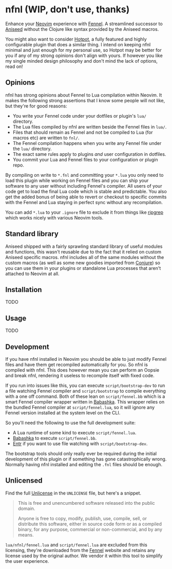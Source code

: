 # nfnl (WIP, don't use, thanks)

Enhance your [Neovim][] experience with [Fennel][]. A streamlined successor to [Aniseed][] without the Clojure like syntax provided by the Aniseed macros.

You might also want to consider [Hotpot][], a fully featured and highly configurable plugin that does a similar thing. I intend on keeping nfnl minimal and just enough for my personal use, so Hotpot may be better for you if any of my strong opinions don't align with yours. If however you like my single minded design philosophy and don't mind the lack of options, read on!

## Opinions

nfnl has strong opinions about Fennel to Lua compilation within Neovim. It makes the following strong assertions that I know some people will not like, but they're for good reasons:

 - You write your Fennel code under your dotfiles or plugin's `lua/` directory.
 - The Lua files compiled by nfnl are written beside the Fennel files in `lua/`.
 - Files that should remain as Fennel and not be compiled to Lua (for macros etc) are written to `fnl/`.
 - The Fennel compilation happens when you write any Fennel file under the `lua/` directory.
 - The exact same rules apply to plugins _and_ user configuration in dotfiles.
 - You commit your Lua and Fennel files to your configuration or plugin repo.

By compiling on write to `*.fnl` and committing your `*.lua` you only need to load this plugin while working on Fennel files and you can ship your software to any user without including Fennel's compiler. All users of your code get to load the final Lua code which is stable and predictable. You also get the added bonus of being able to revert or checkout to specific commits with the Fennel and Lua staying in perfect sync without any recompilation.

You can add `*.lua` to your `.ignore` file to exclude it from things like [ripgrep][] which works nicely with various Neovim tools.

## Standard library

Aniseed shipped with a fairly sprawling standard library of useful modules and functions, this wasn't reusable due to the fact that it relied on custom Aniseed specific macros. nfnl includes all of the same modules without the custom macros (as well as some new goodies imported from [Conjure][]) so you can use them in your plugins or standalone Lua processes that aren't attached to Neovim at all.

## Installation

TODO

## Usage

TODO

## Development

If you have nfnl installed in Neovim you should be able to just modify Fennel files and have them get recompiled automatically for you. So nfnl is compiled with nfnl. This does however mean you can perform an Oopsie and break nfnl, rendering it useless to recompile itself with fixed code.

If you run into issues like this, you can execute `script/bootstrap-dev` to run a file watching Fennel compiler and `script/bootstrap` to compile everything with a one off command. Both of these lean on `script/fennel.bb` which is a smart Fennel compiler wrapper written in [Babashka][]. This wrapper relies on the bundled Fennel compiler at `script/fennel.lua`, so it will ignore any Fennel version installed at the system level on the CLI.

So you'll need the following to use the full development suite:

 - A Lua runtime of some kind to execute `script/fennel.lua`.
 - [Babashka][] to execute `script/fennel.bb`.
 - [Entr][] if you want to use file watching with `script/bootstrap-dev`.

The bootstrap tools should only really ever be required during the initial development of this plugin or if something has gone catastrophically wrong. Normally having nfnl installed and editing the `.fnl` files should be enough.

## Unlicensed

Find the full [Unlicense][] in the `UNLICENSE` file, but here's a snippet.

> This is free and unencumbered software released into the public domain.
>
> Anyone is free to copy, modify, publish, use, compile, sell, or distribute this software, either in source code form or as a compiled binary, for any purpose, commercial or non-commercial, and by any means.

`lua/nfnl/fennel.lua` and `script/fennel.lua` are excluded from this licensing, they're downloaded from the [Fennel][] website and retains any license used by the original author. We vendor it within this tool to simplify the user experience.

[Neovim]: https://neovim.io/
[Fennel]: https://fennel-lang.org/
[Aniseed]: https://github.com/Olical/aniseed
[Conjure]: https://github.com/Olical/conjure
[Unlicense]: http://unlicense.org/
[ripgrep]: https://github.com/BurntSushi/ripgrep
[Babashka]: https://babashka.org/
[Entr]: https://eradman.com/entrproject/
[Hotpot]: https://github.com/rktjmp/hotpot.nvim

